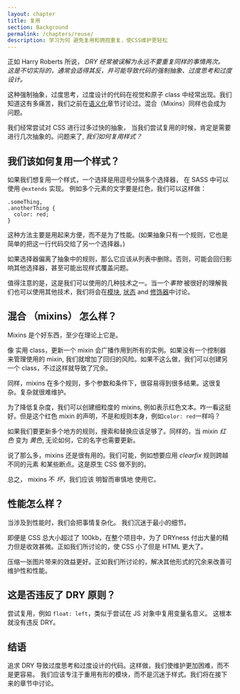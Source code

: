 ```yaml
---
layout: chapter
title: 复用
section: Background
permalink: /chapters/reuse/
description: 学习为何 避免复用和拥抱重复，使CSS维护更轻松
---
```


正如 Harry Roberts 所说， *DRY 经常被误解为永远不要重复同样的事情两次。 这是不切实际的，通常会适得其反，并可能导致代码的强制抽象、过度思考和过度设计。*

这种强制抽象，过度思考，过度设计的代码在视觉和原子 class 中经常出现。我们知道这有多痛苦，我们之前在[语义化](/chapters/semantics/)章节讨论过。混合（Mixins）同样也会成为问题。

我们经常尝试对 CSS 进行过多过快的抽象， 当我们尝试复用的时候，肯定是需要进行几次抽象的。问题来了, *我们如何复用样式？*

## 我们该如何复用一个样式？

如果我们想复用一个样式，一个选择是用逗号分隔多个选择器， 在 SASS 中可以使用 `@extends` 实现。 例如多个元素的文字要是红色，我们可以这样做：

	.someThing,
	.anotherThing {
	  color: red;
	}

这种方法主要是用起来方便，而不是为了性能。(如果抽象只有一个规则，它也是简单的把这一行代码交给了另一个选择器。)

如果选择器偏离了抽象中的规则，那么它应该从列表中删除。否则，可能会回归影响其他选择器，甚至可能出现样式覆盖问题。

值得注意的是，这是我们可以使用的几种技术之一。当一个*事物* 被很好的理解我们也可以使用其他技术，我们将会在[模块](/chapters/modules/), [状态](/chapters/state/) and [修饰器](/chapters/modifiers/)中讨论。

## 混合 （mixins） 怎么样？

Mixins 是个好东西，至少在理论上它是。

像 实用 class，更新一个 mixin 会广播作用到所有的实例。如果没有一个控制器来管理使用的 mixin, 我们就增加了回归的风险。如果不这么做，我们可以创建另一个 class，不过这样就导致了冗余。

同样，mixins 在多个规则，多个参数和条件下，很容易得到很多结果。这很复杂。复杂就很难维护。

为了降低复杂度，我们可以创建细粒度的 mixins, 例如表示红色文本。咋一看这挺好。但是这个红色 mixin 的声明，不是和规则本身，例如`color: red`一样吗？

如果我们要更新多个地方的规则，搜索和替换应该足够了。同样的，当 mixin *红色* 变为 *黄色*, 无论如何，它的名字也需要更新。

说了那么多，mixins 还是很有用的。我们可能，例如想要应用 *clearfix* 规则跨越不同的元素 和某些断点。这是原生 CSS 做不到的。

总之， mixins 不 *坏*，我们应该 明智而审慎地 使用它。

## 性能怎么样？

当涉及到性能时，我们会把事情复杂化。 我们沉迷于最小的细节。

即便是 CSS 总大小超过了 100kb，在整个项目中，为了 DRYness 付出大量的精力但是收效甚微。正如我们所讨论的，使 CSS 小了但是 HTML 更大了。

压缩一张图片带来的效益更好。正如我们所讨论的，解决其他形式的冗余来改善可维护性和性能。

## 这是否违反了 DRY 原则？

尝试复用，例如 `float: left`，类似于尝试在 JS 对象中复用变量名意义。 这根本就没有违反 DRY。

## 结语

追求 DRY 导致过度思考和过度设计的代码。这样做，我们使维护更加困难，而不是更容易。 我们应该专注于重用有形的模块，而不是沉迷于样式。我们将在接下来的章节中讨论。
